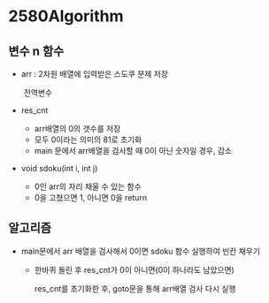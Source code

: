 # 2580Algorithm

## 변수 n 함수

* arr : 2차원 배열에 입력받은 스도쿠 문제 저장

  ​		전역변수

* res_cnt

  * arr배열의 0의 갯수를 저장
  * 모두 0이라는 의미의 81로 초기화
  * main 문에서 arr배열을 검사할 때 0이 아닌 숫자일 경우, 감소

* void sdoku(int i, int j)

  * 0인 arr의 자리 채울 수 있는 함수
  * 0을 고쳤으면 1, 아니면 0을 return



## 알고리즘

* main문에서 arr 배열을 검사해서 0이면 sdoku 함수 실행하여 빈칸 채우기

  * 한바퀴 돌린 후 res_cnt가 0이 아니면(0이 하나라도 남았으면)

    res_cnt를 초기화한 후, goto문을 통해 arr배열 검사 다시 실행

